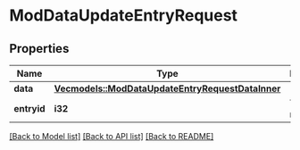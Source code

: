 # ModDataUpdateEntryRequest

## Properties

Name | Type | Description | Notes
------------ | ------------- | ------------- | -------------
**data** | [**Vec<models::ModDataUpdateEntryRequestDataInner>**](mod_data_update_entry_request_data_inner.md) |  | 
**entryid** | **i32** | The entry record id. | [default to null]

[[Back to Model list]](../README.md#documentation-for-models) [[Back to API list]](../README.md#documentation-for-api-endpoints) [[Back to README]](../README.md)


